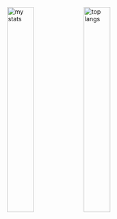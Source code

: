 <img alt="my stats" align="left" width="35%" src="https://github-readme-stats.vercel.app/api?username=sgoodridge96"/>
<img alt="top langs" align="left" width="35%" src="https://github-readme-stats.vercel.app/api/top-langs/?username=sgoodridge96&layout=compact"/>
